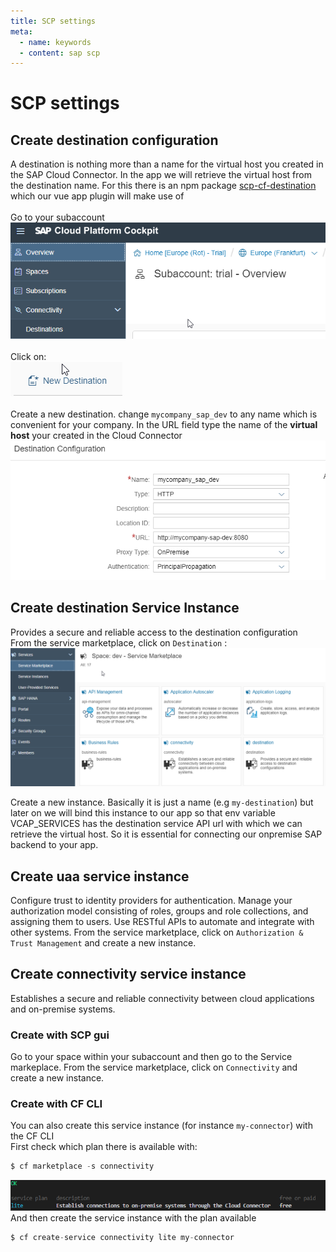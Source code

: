 ```yaml
---
title: SCP settings
meta:
  - name: keywords
  - content: sap scp
---
```


# SCP settings 

## Create destination configuration
A destination is nothing more than a name for the virtual host you created in the SAP Cloud Connector. In the app we will retrieve the virtual host from the destination name. For this there is an npm package [scp-cf-destination](/packages/npm.html) which our vue app plugin will make use of<br><br>
Go to your subaccount<br>
![destination in SCP](./images/dest-location.png)
<br><br>
Click on:<br>
![new destination in SCP](./images/dest-new.png)
<br><br>
Create a new destination. change `mycompany_sap_dev` to any name which is convenient for your company. In the URL field type the name of the **virtual host** your created in the Cloud Connector<br>
![config destination in SCP](./images/dest-config.png)


## Create destination Service Instance 
Provides a secure and reliable access to the destination configuration<br>
From the service marketplace, click on `Destination`  :<br>
![Service marketplace](./images/scp-service-marketplace.png) 

Create a new instance. Basically it is just a name (e.g `my-destination`) but later on we will bind this instance to our app so that env variable VCAP_SERVICES has the destination service API url with which we can retrieve the virtual host. So it is essential for connecting our onpremise SAP backend to your app.

## Create uaa service instance 
Configure trust to identity providers for authentication. Manage your authorization model consisting of roles, groups and role collections, and assigning them to users. Use RESTful APIs to automate and integrate with other systems.
From the service marketplace, click on `Authorization & Trust Management` and create a new instance.

## Create connectivity service instance 
Establishes a secure and reliable connectivity between cloud applications and on-premise systems.

### Create with SCP gui
Go to your space within your subaccount and then go to the Service markeplace. From the service marketplace, click on `Connectivity` and create a new instance.
<br>

### Create with CF CLI
You can also create this service instance (for instance `my-connector`) with the CF CLI<br>
First check which plan there is available with:
``` js
$ cf marketplace -s connectivity
```
![smp conn](./images/cf-marketplace-conn.png)<br>
And then create the service instance with the plan available
``` js
$ cf create-service connectivity lite my-connector
```

